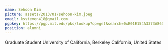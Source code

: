 ```yaml
---
name: Sehoon Kim
picture: assets/2013/01/sehoon-kim.jpeg
email: kssteven418@gmail.com
pgpkey: https://pgp.mit.edu/pks/lookup?op=get&search=0xE01E154A3373A86D
position: alumni
---
```

Graduate Student
University of California, Berkeley
California, United States
